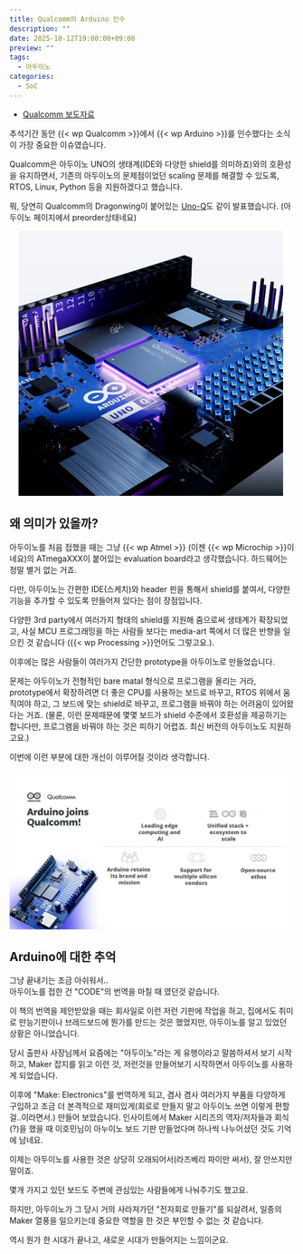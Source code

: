 ```yaml
---
title: Qualcomm의 Arduino 인수
description: ""
date: 2025-10-12T19:00:00+09:00
preview: ""
tags:
  - 아두이노
categories:
  - SoC
---
```


* [Qualcomm 보도자료](https://www.qualcomm.com/news/releases/2025/10/qualcomm-to-acquire-arduino-accelerating-developers--access-to-i)

추석기간 동안 {{< wp Qualcomm >}}에서 {{< wp Arduino >}}를 인수했다는 소식이 가장 중요한 이슈였습니다.

Qualcomm은 아두이노 UNO의 생태계(IDE와 다양한 shield를 의미하죠)와의 호환성을 유지하면서, 기존의 아두이노의 문제점이었던 scaling 문제를 해결할 수 있도록, RTOS, Linux, Python 등을 지원하겠다고 했습니다.

뭐, 당연히 Qualcomm의 Dragonwing이 붙어있는 [Uno-Q](https://www.arduino.cc/product-uno-q)도 같이 발표했습니다. (아두이노 페이지에서 preorder상태네요)

<img src="featured_ArduinoUnoQ.png" width=500>


## 왜 의미가 있을까?
아두이노를 처음 접했을 때는 그냥 {{< wp Atmel >}} (이젠 {{< wp Microchip >}}이네요)의 ATmegaXXX이 붙어있는 evaluation board라고 생각했습니다. 하드웨어는 정말 별거 없는 거죠.

다만, 아두이노는 간편한 IDE(스케치)와 header 핀을 통해서 shield를 붙여서, 다양한 기능을 추가할 수 있도록 만들어져 있다는 점이 장점입니다.

다양한 3rd party에서 여러가지 형태의 shield를 지원해 줌으로써 생태계가 확장되었고, 사실 MCU 프로그래밍을 하는 사람들 보다는 media-art 쪽에서 더 많은 반향을 일으킨 것 같습니다 ({{< wp Processing >}}언어도 그렇고요.).

이후에는 많은 사람들이 여러가지 간단한 prototype을 아두이노로 만들었습니다.

문제는 아두이노가 전형적인 bare matal 형식으로 프로그램을 올리는 거라, prototype에서 확장하려면 더 좋은 CPU를 사용하는 보드로 바꾸고, RTOS 위에서 움직여야 하고, 그 보드에 맞는 shield로 바꾸고, 프로그램을 바꿔야 하는 어려움이 있어왔다는 거죠.
(물론, 이런 문제때문에 몇몇 보드가 shield 수준에서 호환성을 제공하기는 합니다만, 프로그램을 바꿔야 하는 것은 피하기 어렵죠. 최신 버전의 아두이노도 지원하고요.)

이번에 이런 부분에 대한 개선이 이루어질 것이라 생각합니다.

<img src="ArduinoHeroFinal.png" width=800>


## Arduino에 대한 추억
그냥 끝내기는 조금 아쉬워서..
<br>
아두이노를 접한 건 "CODE"의 번역을 마칠 때 였던것 같습니다.

이 책의 번역을 제안받았을 때는 회사일로 이런 저런 기판에 작업을 하고, 집에서도 취미로 만능기판이나 브레드보드에 뭔가를 만드는 것은 했었지만, 아두이노를 알고 있었던 상황은 아니었습니다.

당시 출판사 사장님께서 요즘에는 "아두이노"라는 게 유행이라고 말씀하셔서 보기 시작하고, Maker 잡지를 읽고 이런 것, 저런것을 만들어보기 시작하면서 아두이노를 사용하게 되었습니다.

이후에 "Make: Electronics"를 번역하게 되고, 겸사 겸사 여러가지 부품을 다양하게 구입하고 조금 더 본격적으로 재미있게(회로로 만들지 말고 아두이노 쓰면 이렇게 편할 걸..이라면서.) 만들어 보았습니다. 인사이트에서 Maker 시리즈의 역자/저자들과 회식(?)을 했을 때 이호민님이 아누이노 보드 기판 만들었다며 하나씩 나누어셨던 것도 기억에 남네요.

이제는 아두이노를 사용한 것은 상당히 오래되어서(라즈베리 파이만 써서), 잘 안쓰지만 말이죠.

몇개 가지고 있던 보드도 주변에 관심있는 사람들에게 나눠주기도 했고요.

하지만, 아두이노가 그 당시 거의 사라져가던 "전자회로 만들기"를 되살려서, 일종의 Maker 열풍을 일으키는데 중요한 역할을 한 것은 부인할 수 없는 것 같습니다.

역시 뭔가 한 시대가 끝나고, 새로운 시대가 만들어지는 느낌이군요.
